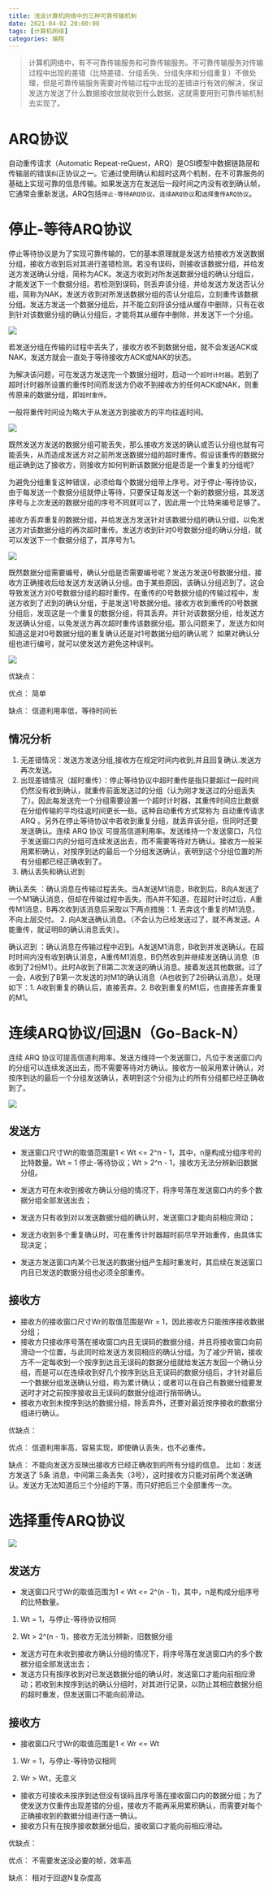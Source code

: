 ```yaml
---
title: 浅谈计算机网络中的三种可靠传输机制
date: 2021-04-02 20:00:00
tags: [计算机网络]
categories: 编程
---
```


>  计算机网络中，有不可靠传输服务和可靠传输服务。不可靠传输服务对传输过程中出现的差错（比特差错、分组丢失、分组失序和分组重复）不做处理，但是可靠传输服务需要对传输过程中出现的差错进行有效的解决，保证发送方发送了什么数据接收放就收到什么数据，这就需要用到可靠传输机制去实现了。

# ARQ协议

自动重传请求（Automatic Repeat-reQuest，ARQ）是OSI模型中数据链路层和传输层的错误纠正协议之一。它通过使用确认和超时这两个机制，在不可靠服务的基础上实现可靠的信息传输。如果发送方在发送后一段时间之内没有收到确认帧，它通常会重新发送。ARQ包括`停止-等待ARQ协议`、`连续ARQ协议`和`选择重传ARQ协议`。

# 停止-等待ARQ协议

停止等待协议是为了实现可靠传输的，它的基本原理就是发送方给接收方发送数据分组，接收方收到后对其进行差错检测。若没有误码，则接收该数据分组，并给发送方发送确认分组，简称为ACK。发送方收到对所发送数据分组的确认分组后，才能发送下一个数据分组。若检测到误码，则丢弃该分组，并给发送方发送否认分组，简称为NAK，发送方收到对所发送数据分组的否认分组后，立刻重传该数据分组。发送方发送一个数据分组后，并不能立刻将该分组从缓存中删除，只有在收到针对该数据分组的确认分组后，才能将其从缓存中删除，并发送下一个分组。

![](/浅谈计算机网络中的三种可靠传输机制/1.png)

若发送分组在传输的过程中丢失了，接收方收不到数据分组，就不会发送ACK或NAK，发送方就会一直处于等待接收方ACK或NAK的状态。

 为解决该问题，可在发送方发送完一个数据分组时，启动一个`超时计时器`。若到了超时计时器所设置的重传时间而发送方仍收不到接收方的任何ACK或NAK，则重传原来的数据分组，即`超时重传`。

 一般将重传时间设为略大于从发送方到接收方的平均往返时间。

![](/浅谈计算机网络中的三种可靠传输机制/2.png)

既然发送方发送的数据分组可能丢失，那么接收方发送的确认或否认分组也就有可能丢失，从而造成发送方对之前所发送数据分组的超时重传。假设该重传的数据分组正确到达了接收方，则接收方如何判断该数据分组是否是一个重复的分组呢?

 为避免分组重复这种错误，必须给每个数据分组带上序号。对于停止-等待协议，由于每发送一个数据分组就停止等待，只要保证每发送一个新的数据分组，其发送序号与上次发送的数据分组的序号不同就可以了，因此用一个比特来编号足够了。

 接收方丢弃重复的数据分组，并给发送方发送针对该数据分组的确认分组，以免发送方对该数据分组的再次超时重传。发送方收到针对0号数据分组的确认分组，就可以发送下一个数据分组了，其序号为1。

![](/浅谈计算机网络中的三种可靠传输机制/3.png)

既然数据分组需要编号，确认分组是否需要编号呢？发送方发送0号数据分组，接收方正确接收后给发送方发送确认分组。由于某些原因，该确认分组迟到了。这会导致发送方对0号数据分组的超时重传。在重传的0号数据分组的传输过程中，发送方收到了迟到的确认分组，于是发送1号数据分组。接收方收到重传的0号数据分组后，发现这是一个重复的数据分组，将其丢弃。并针对该数据分组，给发送方发送确认分组，以免发送方再次超时重传该数据分组。那么问题来了，发送方如何知道这是对0号数据分组的重复确认还是对1号数据分组的确认呢？ 如果对确认分组也进行编号，就可以使发送方避免这种误判。

![](/浅谈计算机网络中的三种可靠传输机制/4.png)

优缺点：

优点： 简单

缺点： 信道利用率低，等待时间长

## 情况分析

1. 无差错情况：发送方发送分组,接收方在规定时间内收到,并且回复确认.发送方再次发送。
2. 出现差错情况（超时重传）：停止等待协议中超时重传是指只要超过一段时间仍然没有收到确认，就重传前面发送过的分组（认为刚才发送过的分组丢失了）。因此每发送完一个分组需要设置一个超时计时器，其重传时间应比数据在分组传输的平均往返时间更长一些。这种自动重传方式常称为 自动重传请求 ARQ 。另外在停止等待协议中若收到重复分组，就丢弃该分组，但同时还要发送确认。连续 ARQ 协议 可提高信道利用率。发送维持一个发送窗口，凡位于发送窗口内的分组可连续发送出去，而不需要等待对方确认。接收方一般采用累积确认，对按序到达的最后一个分组发送确认，表明到这个分组位置的所有分组都已经正确收到了。
3. 确认丢失和确认迟到

确认丢失 ：确认消息在传输过程丢失。当A发送M1消息，B收到后，B向A发送了一个M1确认消息，但却在传输过程中丢失。而A并不知道，在超时计时过后，A重传M1消息，B再次收到该消息后采取以下两点措施：1. 丢弃这个重复的M1消息，不向上层交付。 2. 向A发送确认消息。（不会认为已经发送过了，就不再发送。A能重传，就证明B的确认消息丢失）。

确认迟到 ：确认消息在传输过程中迟到。A发送M1消息，B收到并发送确认。在超时时间内没有收到确认消息，A重传M1消息，B仍然收到并继续发送确认消息（B收到了2份M1）。此时A收到了B第二次发送的确认消息。接着发送其他数据。过了一会，A收到了B第一次发送的对M1的确认消息（A也收到了2份确认消息）。处理如下：1. A收到重复的确认后，直接丢弃。2. B收到重复的M1后，也直接丢弃重复的M1。

# 连续ARQ协议/回退N（Go-Back-N）

连续 ARQ 协议可提高信道利用率。发送方维持一个发送窗口，凡位于发送窗口内的分组可以连续发送出去，而不需要等待对方确认。接收方一般采用累计确认，对按序到达的最后一个分组发送确认，表明到这个分组为止的所有分组都已经正确收到了。

![](/浅谈计算机网络中的三种可靠传输机制/5.png)

## 发送方

* 发送窗口尺寸Wt的取值范围是1 < Wt <= 2^n - 1，其中，n是构成分组序号的比特数量。Wt = 1 停止-等待协议；Wt > 2^n - 1，接收方无法分辨新旧数据分组。

*  发送方可在未收到接收方确认分组的情况下，将序号落在发送窗口内的多个数据分组全部发送出去；
* 发送方只有收到对以发送数据分组的确认时，发送窗口才能向前相应滑动；
* 发送方收到多个重复确认时，可在重传计时器超时前尽早开始重传，由具体实现决定；
* 发送方发送窗口内某个已发送的数据分组产生超时重发时，其后续在发送窗口内且已发送的数据分组也必须全部重传。

## 接收方

* 接收方的接收窗口尺寸Wr的取值范围是Wr = 1，因此接收方只能按序接收数据分组；
* 接收方只接收序号落在接收窗口内且无误码的数据分组，并且将接收窗口向前滑动一个位置，与此同时给发送方发回相应的确认分组。为了减少开销，接收方不一定每收到一个按序到达且无误码的数据分组就给发送方发回一个确认分组，而是可以在连续收到好几个按序到达且无误码的数据分组后，才针对最后一个数据分组发送确认分组，称为累计确认；或者可以在自己有数据分组要发送时才对之前按序接收且无误码的数据分组进行捎带确认。
* 接收方收到未按序到达的数据分组，除丢弃外，还要对最近按序接收的数据分组进行确认。

优缺点：

优点： 信道利用率高，容易实现，即使确认丢失，也不必重传。

缺点： 不能向发送方反映出接收方已经正确收到的所有分组的信息。 比如：发送方发送了 5条 消息，中间第三条丢失（3号），这时接收方只能对前两个发送确认。发送方无法知道后三个分组的下落，而只好把后三个全部重传一次。

# 选择重传ARQ协议

![](/浅谈计算机网络中的三种可靠传输机制/6.png)

## 发送方

* 发送窗口尺寸Wr的取值范围为1 < Wt <= 2^(n - 1)，其中，n是构成分组序号的比特数量。

1. Wt = 1，与停止-等待协议相同

2. Wt > 2^(n - 1)，接收方无法分辨新，旧数据分组

* 发送方可在未收到接收方确认分组的情况下，将序号落在发送窗口内的多个数据分组全部发送出去；
* 发送方只有按序收到对已发送数据分组的确认时，发送窗口才能向前相应滑动；若收到未按序到达的确认分组时，对其进行记录，以防止其相应数据分组的超时重发，但发送窗口不能向前滑动。

## 接收方

* 接收窗口尺寸Wr的取值范围是1 < Wr <= Wt

1. Wr = 1，与停止-等待协议相同

2. Wr > Wt，无意义


* 接收方可接收未按序到达但没有误码且序号落在接收窗口内的数据分组；为了使发送方仅重传出现差错的分组，接收方不能再采用累积确认，而需要对每个正确接收到的数据分组进行逐一确认。
* 接收方只有在按序接收数据分组后，接收窗口才能向前相应滑动。

优缺点：

优点： 不需要发送没必要的帧，效率高

缺点： 相对于回退N复杂度高